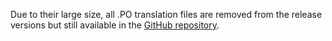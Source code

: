 Due to their large size, all .PO translation files are removed from the release versions but still available in the [GitHub repository](https://github.com/Tetrakern/fictioneer/tree/main/languages).
